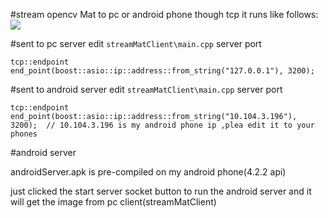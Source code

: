 #stream opencv Mat to pc or android phone though tcp
it runs like follows:
![](demo.gif)

#sent to pc server
edit `streamMatClient\main.cpp` server port

```
tcp::endpoint end_point(boost::asio::ip::address::from_string("127.0.0.1"), 3200);
```

#sent to android server 
edit `streamMatClient\main.cpp` server port

```
tcp::endpoint end_point(boost::asio::ip::address::from_string("10.104.3.196"), 3200);  // 10.104.3.196 is my android phone ip ,plea edit it to your phones
```

#android server

androidServer.apk is pre-compiled on my android phone(4.2.2 api)

just clicked the start server socket button to run the android server and  it will get the image from pc client(streamMatClient)

